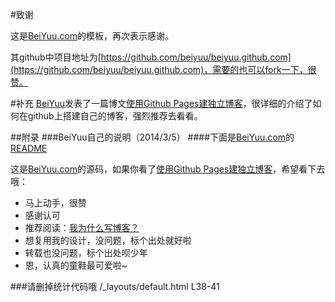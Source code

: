 #致谢

这是[BeiYuu.com](http://beiyuu.com)的模板，再次表示感谢。

其github中项目地址为[https://github.com/beiyuu/beiyuu.github.com](https://github.com/beiyuu/beiyuu.github.com)，需要的也可以fork一下，很赞。

#补充
[BeiYuu](http://beiyuu.com)发表了一篇博文[使用Github Pages建独立博客](http://beiyuu.com/github-pages/)，很详细的介绍了如何在github上搭建自己的博客，强烈推荐去看看。

##附录
###BeiYuu自己的说明（2014/3/5）
####下面是[BeiYuu.com](http://beiyuu.com)的[README](https://github.com/beiyuu/beiyuu.github.com/blob/master/README.md)

这是[BeiYuu.com](http://beiyuu.com)的源码，如果你看了[使用Github Pages建独立博客](http://beiyuu.com/github-pages/)，希望看下去哦：

* 马上动手，很赞
* 感谢认可
* 推荐阅读：[我为什么写博客？](http://beiyuu.com/why-blog/)
* 想复用我的设计，没问题，标个出处就好啦
* 转载也没问题，标个出处呗少年
* 恩，认真的童鞋最可爱啦~

###请删掉统计代码哦 /_layouts/default.html L38-41
